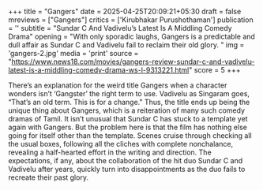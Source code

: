 +++
title = "Gangers"
date = 2025-04-25T20:09:21+05:30
draft = false
mreviews = ["Gangers"]
critics = ['Kirubhakar Purushothaman']
publication = ''
subtitle = "Sundar C And Vadivelu’s Latest Is A Middling Comedy Drama"
opening = "With only sporadic laughs, Gangers is a predictable and dull affair as Sundar C and Vadivelu fail to reclaim their old glory. "
img = 'gangers-2.jpg'
media = 'print'
source = "https://www.news18.com/movies/gangers-review-sundar-c-and-vadivelu-latest-is-a-middling-comedy-drama-ws-l-9313221.html"
score = 5
+++

There’s an explanation for the weird title Gangers when a character wonders isn’t ‘Gangster’ the right term to use. Vadivelu as Singaram goes, “That’s an old term. This is for a change." Thus, the title ends up being the unique thing about Gangers, which is a reiteration of many such comedy dramas of Tamil. It isn’t unusual that Sundar C has stuck to a template yet again with Gangers. But the problem here is that the film has nothing else going for itself other than the template. Scenes cruise through checking all the usual boxes, following all the cliches with complete nonchalance, revealing a half-hearted effort in the writing and direction. The expectations, if any, about the collaboration of the hit duo Sundar C and Vadivelu after years, quickly turn into disappointments as the duo fails to recreate their past glory.
